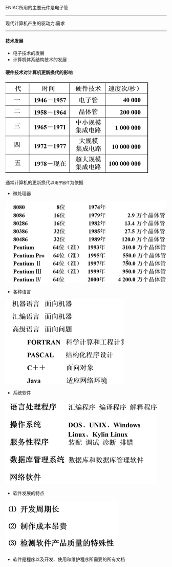 ENIAC所用的主要元件是电子管

---

现代计算机产生的驱动力:需求

---

#### 技术发展

* 电子技术的发展
* 计算机体系结构技术的发展

#### 硬件技术对计算机更新换代的影响

![](/assets/js-14.2.2.1.png)

通常计算机的更新换代以`电子器件`为依据

* 微处理器

![](/assets/js-14.2.2.2-1.png)

* 各种语言

![](/assets/js-14.2.2.3-1.png)

* 系统软件

![](/assets/js-14.2.2.3-2.png)

* 软件发展的特点

![](/assets/js-14.2.2.3-3.png)

* 软件是程序以及开发、使用和维护程序所需要的所有文档



